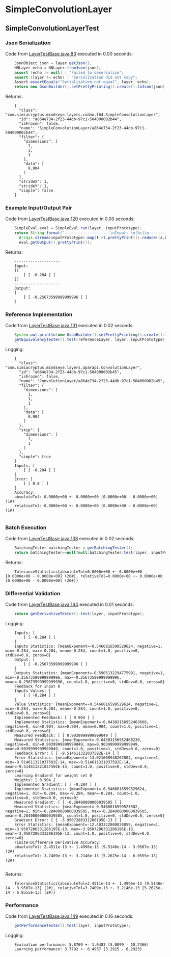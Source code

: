 # SimpleConvolutionLayer
## SimpleConvolutionLayerTest
### Json Serialization
Code from [LayerTestBase.java:83](../../../../../../../../src/test/java/com/simiacryptus/mindseye/layers/LayerTestBase.java#L83) executed in 0.00 seconds: 
```java
    JsonObject json = layer.getJson();
    NNLayer echo = NNLayer.fromJson(json);
    assert (echo != null) : "Failed to deserialize";
    assert (layer != echo) : "Serialization did not copy";
    Assert.assertEquals("Serialization not equal", layer, echo);
    return new GsonBuilder().setPrettyPrinting().create().toJson(json);
```

Returns: 

```
    {
      "class": "com.simiacryptus.mindseye.layers.cudnn.f64.SimpleConvolutionLayer",
      "id": "a864e734-2f23-44db-97c1-504000002b44",
      "isFrozen": false,
      "name": "SimpleConvolutionLayer/a864e734-2f23-44db-97c1-504000002b44",
      "filter": {
        "dimensions": [
          1,
          1,
          1
        ],
        "data": [
          0.904
        ]
      },
      "strideX": 1,
      "strideY": 1,
      "simple": false
    }
```



### Example Input/Output Pair
Code from [LayerTestBase.java:120](../../../../../../../../src/test/java/com/simiacryptus/mindseye/layers/LayerTestBase.java#L120) executed in 0.00 seconds: 
```java
    SimpleEval eval = SimpleEval.run(layer, inputPrototype);
    return String.format("--------------------\nInput: \n[%s]\n--------------------\nOutput: \n%s",
      Arrays.stream(inputPrototype).map(t->t.prettyPrint()).reduce((a,b)->a+",\n"+b).get(),
      eval.getOutput().prettyPrint());
```

Returns: 

```
    --------------------
    Input: 
    [[
    	[ [ -0.284 ] ]
    ]]
    --------------------
    Output: 
    [
    	[ [ -0.25673599999999996 ] ]
    ]
```



### Reference Implementation
Code from [LayerTestBase.java:131](../../../../../../../../src/test/java/com/simiacryptus/mindseye/layers/LayerTestBase.java#L131) executed in 0.02 seconds: 
```java
    System.out.println(new GsonBuilder().setPrettyPrinting().create().toJson(referenceLayer.getJson()));
    getEquivalencyTester().test(referenceLayer, layer, inputPrototype);
```
Logging: 
```
    {
      "class": "com.simiacryptus.mindseye.layers.aparapi.ConvolutionLayer",
      "id": "a864e734-2f23-44db-97c1-504000002b45",
      "isFrozen": false,
      "name": "ConvolutionLayer/a864e734-2f23-44db-97c1-504000002b45",
      "filter": {
        "dimensions": [
          1,
          1,
          1
        ],
        "data": [
          0.904
        ]
      },
      "skip": {
        "dimensions": [
          1,
          1
        ]
      },
      "simple": true
    }
    Inputs: [
    	[ [ -0.284 ] ]
    ]
    Error: [
    	[ [ 0.0 ] ]
    ]
    Accuracy:
    absoluteTol: 0.0000e+00 +- 0.0000e+00 [0.0000e+00 - 0.0000e+00] (1#)
    relativeTol: 0.0000e+00 +- 0.0000e+00 [0.0000e+00 - 0.0000e+00] (1#)
    
```

### Batch Execution
Code from [LayerTestBase.java:138](../../../../../../../../src/test/java/com/simiacryptus/mindseye/layers/LayerTestBase.java#L138) executed in 0.02 seconds: 
```java
    BatchingTester batchingTester = getBatchingTester();
    return batchingTester==null?null:batchingTester.test(layer, inputPrototype);
```

Returns: 

```
    ToleranceStatistics{absoluteTol=0.0000e+00 +- 0.0000e+00 [0.0000e+00 - 0.0000e+00] (20#), relativeTol=0.0000e+00 +- 0.0000e+00 [0.0000e+00 - 0.0000e+00] (20#)}
```



### Differential Validation
Code from [LayerTestBase.java:144](../../../../../../../../src/test/java/com/simiacryptus/mindseye/layers/LayerTestBase.java#L144) executed in 0.01 seconds: 
```java
    return getDerivativeTester().test(layer, inputPrototype);
```
Logging: 
```
    Inputs: [
    	[ [ -0.284 ] ]
    ]
    Inputs Statistics: {meanExponent=-0.5466816599529624, negative=1, min=-0.284, max=-0.284, mean=-0.284, count=1.0, positive=0, stdDev=0.0, zeros=0}
    Output: [
    	[ [ -0.25673599999999996 ] ]
    ]
    Outputs Statistics: {meanExponent=-0.5905132294775991, negative=1, min=-0.25673599999999996, max=-0.25673599999999996, mean=-0.25673599999999996, count=1.0, positive=0, stdDev=0.0, zeros=0}
    Feedback for input 0
    Inputs Values: [
    	[ [ -0.284 ] ]
    ]
    Value Statistics: {meanExponent=-0.5466816599529624, negative=1, min=-0.284, max=-0.284, mean=-0.284, count=1.0, positive=0, stdDev=0.0, zeros=0}
    Implemented Feedback: [ [ 0.904 ] ]
    Implemented Statistics: {meanExponent=-0.04383156952463668, negative=0, min=0.904, max=0.904, mean=0.904, count=1.0, positive=1, stdDev=0.0, zeros=0}
    Measured Feedback: [ [ 0.9039999999999049 ] ]
    Measured Statistics: {meanExponent=-0.04383156952468239, negative=0, min=0.9039999999999049, max=0.9039999999999049, mean=0.9039999999999049, count=1.0, positive=1, stdDev=0.0, zeros=0}
    Feedback Error: [ [ -9.514611321037592E-14 ] ]
    Error Statistics: {meanExponent=-13.021608948267804, negative=1, min=-9.514611321037592E-14, max=-9.514611321037592E-14, mean=-9.514611321037592E-14, count=1.0, positive=0, stdDev=0.0, zeros=0}
    Learning Gradient for weight set 0
    Weights: [ 0.904 ]
    Implemented Gradient: [ [ -0.284 ] ]
    Implemented Statistics: {meanExponent=-0.5466816599529624, negative=1, min=-0.284, max=-0.284, mean=-0.284, count=1.0, positive=0, stdDev=0.0, zeros=0}
    Measured Gradient: [ [ -0.28400000000039505 ] ]
    Measured Statistics: {meanExponent=-0.5466816599523582, negative=1, min=-0.28400000000039505, max=-0.28400000000039505, mean=-0.28400000000039505, count=1.0, positive=0, stdDev=0.0, zeros=0}
    Gradient Error: [ [ -3.9507286331286195E-13 ] ]
    Error Statistics: {meanExponent=-12.403322800028059, negative=1, min=-3.9507286331286195E-13, max=-3.9507286331286195E-13, mean=-3.9507286331286195E-13, count=1.0, positive=0, stdDev=0.0, zeros=0}
    Finite-Difference Derivative Accuracy:
    absoluteTol: 2.4511e-13 +- 1.4996e-13 [9.5146e-14 - 3.9507e-13] (2#)
    relativeTol: 3.7409e-13 +- 3.2146e-13 [5.2625e-14 - 6.9555e-13] (2#)
    
```

Returns: 

```
    ToleranceStatistics{absoluteTol=2.4511e-13 +- 1.4996e-13 [9.5146e-14 - 3.9507e-13] (2#), relativeTol=3.7409e-13 +- 3.2146e-13 [5.2625e-14 - 6.9555e-13] (2#)}
```



### Performance
Code from [LayerTestBase.java:149](../../../../../../../../src/test/java/com/simiacryptus/mindseye/layers/LayerTestBase.java#L149) executed in 0.16 seconds: 
```java
    getPerformanceTester().test(layer, inputPrototype);
```
Logging: 
```
    Evaluation performance: 5.8769 +- 1.0483 [5.0099 - 10.7466]
    Learning performance: 3.7792 +- 0.4937 [3.2915 - 6.2923]
    
```

